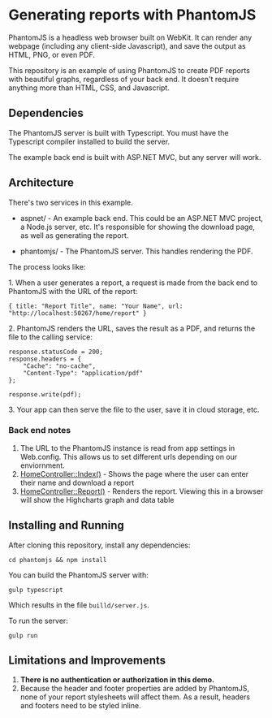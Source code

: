 # Generating reports with PhantomJS

PhantomJS is a headless web browser built on WebKit. It can render any webpage (including any client-side Javascript), and save the output as HTML, PNG, or even PDF.

This repository is an example of using PhantomJS to create PDF reports with beautiful graphs, regardless of your back end. It doesn't require anything more than HTML, CSS, and Javascript.

## Dependencies

The PhantomJS server is built with Typescript. You must have the Typescript compiler installed to build the server.

The example back end is built with ASP.NET MVC, but any server will work. 
 
## Architecture

There's two services in this example.  

* aspnet/ - An example back end. This could be an ASP.NET MVC project, a Node.js server, etc. It's responsible for showing the download page, as well as 
generating the report. 

* phantomjs/ - The PhantomJS server. This handles rendering the PDF. 

The process looks like:

<div>1. When a user generates a report, a request is made from the back end to PhantomJS with the URL of the report:</div>

    
    { title: "Report Title", name: "Your Name", url: "http://localhost:50267/home/report" }
    
<div>2. PhantomJS renders the URL, saves the result as a PDF, and returns the file to the calling service:</div>

    
    response.statusCode = 200;
    response.headers = {
        "Cache": "no-cache",
        "Content-Type": "application/pdf"
    };
          
    response.write(pdf);
    
<div>3. Your app can then serve the file to the user, save it in cloud storage, etc. </div>

### Back end notes

1. The URL to the PhantomJS instance is read from app settings in Web.config. This allows us to set different urls depending on our enviornment.  
2. [HomeController::Index()](http://localhost:50267/home) - Shows the page where the user can enter their name and download a report
3. [HomeController::Report()](http://localhost:50267/home/report) - Renders the report. Viewing this in a browser will show the Highcharts graph and data table

## Installing and Running

After cloning this repository, install any dependencies: 

    cd phantomjs && npm install 

You can build the PhantomJS server with: 

    gulp typescript
    
Which results in the file `builld/server.js`. 

To run the server:

    gulp run
    
## Limitations and Improvements

1. **There is no authentication or authorization in this demo.**
2. Because the header and footer properties are added by PhantomJS, none of your report stylesheets will affect them. As a result, headers and footers need to be styled inline. 

